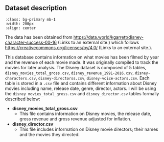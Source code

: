 ## Dataset description 

```{image} ../dataset.png
:class: bg-primary mb-1
:width: 200px
:align: center
```

The data has been obtained from https://data.world/kgarrett/disney-character-success-00-16  (Links to an external site.) which follows https://creativecommons.org/licenses/by/4.0/ (Links to an external site.).

This database contains information on what movies has been filmed by year and the revenue of each movie made. It was originally compiled to track the movies for later analysis. 
The Disney dataset is composed of $5$ tables, `disney_movies_total_gross.csv`, `disney_revenue_1991-2016.csv`, `disney-characters.csv`, `disney-directorss.csv`, `disney-voice-actors.csv`.  Each table is stored in a `.csv` file and contains different information about Disney movies including name, release date, genre, director, actors. I will be using the `disney_movies_total_gross.csv` and `disney_director.csv` tables formally described below:

* **disney_movies_total_gross.csv**
    * This file contains information on Disney movies, the release date, gross revenue and gross revenue adjusted for inflation. 
* **disney_director.csv**
    * This file includes information on Disney movie directors; their names and the movies they directed.